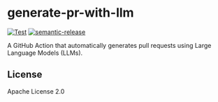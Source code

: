 # generate-pr-with-llm

[![Test](https://github.com/WillBooster/generate-pr-with-llm/actions/workflows/test.yml/badge.svg)](https://github.com/WillBooster/generate-pr-with-llm/actions/workflows/test.yml)
[![semantic-release](https://img.shields.io/badge/%20%20%F0%9F%93%A6%F0%9F%9A%80-semantic--release-e10079.svg)](https://github.com/semantic-release/semantic-release)

A GitHub Action that automatically generates pull requests using Large Language Models (LLMs).

## License

Apache License 2.0
